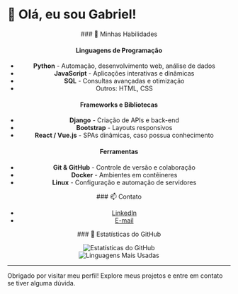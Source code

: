 # 👋 Olá, eu sou Gabriel!

<div 
  display="flex"
  align="center"
  flex-aligin="start">

<div>
### 🚀 Minhas Habilidades

#### Linguagens de Programação
- **Python** - Automação, desenvolvimento web, análise de dados
- **JavaScript** - Aplicações interativas e dinâmicas
- **SQL** - Consultas avançadas e otimização
- Outros: HTML, CSS

#### Frameworks e Bibliotecas
- **Django** - Criação de APIs e back-end
- **Bootstrap** - Layouts responsivos
- **React / Vue.js** - SPAs dinâmicas, caso possua conhecimento

#### Ferramentas
- **Git & GitHub** - Controle de versão e colaboração
- **Docker** - Ambientes em contêineres
- **Linux** - Configuração e automação de servidores
  
</div>

<div>
  ### 📫 Contato

- [LinkedIn](https://www.linkedin.com/in/seu-usuario)
- [E-mail](mailto:seu-email@exemplo.com)
</div>

<div >
  ### 👀 Estatísticas do GitHub

![Estatísticas do GitHub](https://github-readme-stats.vercel.app/api?username=gabriecgaldino&show_icons=true&theme=radical)  
![Linguagens Mais Usadas](https://github-readme-stats.vercel.app/api/top-langs/?username=gabriecgaldino&layout=compact&theme=radical)
</div>






</div>

---

Obrigado por visitar meu perfil! Explore meus projetos e entre em contato se tiver alguma dúvida.
